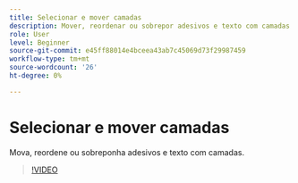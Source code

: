 ```yaml
---
title: Selecionar e mover camadas
description: Mover, reordenar ou sobrepor adesivos e texto com camadas
role: User
level: Beginner
source-git-commit: e45ff88014e4bceea43ab7c45069d73f29987459
workflow-type: tm+mt
source-wordcount: '26'
ht-degree: 0%

---
```


# Selecionar e mover camadas

Mova, reordene ou sobreponha adesivos e texto com camadas.

>[!VIDEO](https://video.tv.adobe.com/v/3420214?quality=12&learn=on&hidetitle=true)
